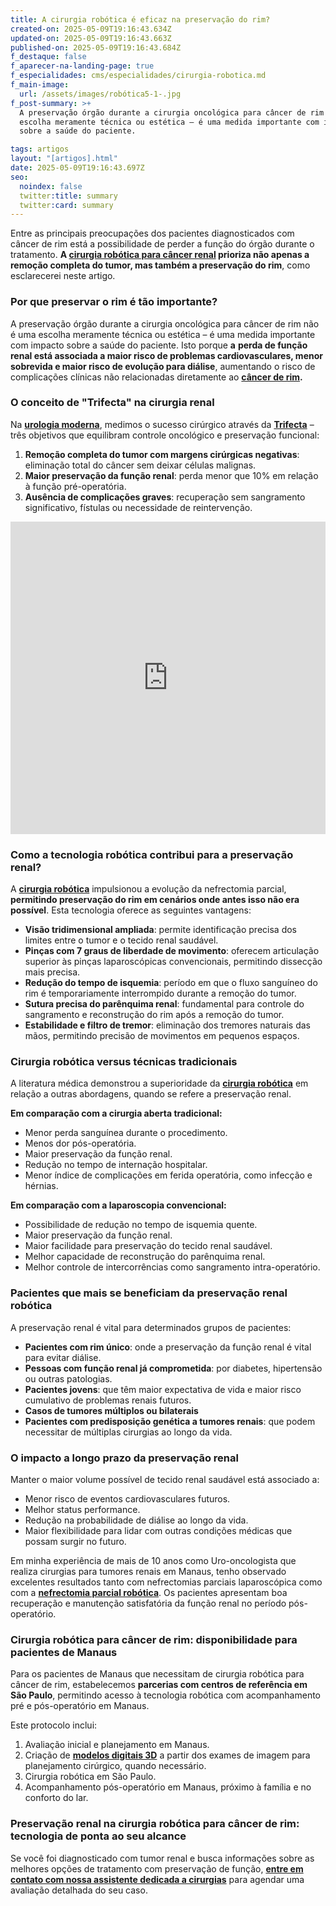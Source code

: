 ```yaml
---
title: A cirurgia robótica é eficaz na preservação do rim?
created-on: 2025-05-09T19:16:43.634Z
updated-on: 2025-05-09T19:16:43.663Z
published-on: 2025-05-09T19:16:43.684Z
f_destaque: false
f_aparecer-na-landing-page: true
f_especialidades: cms/especialidades/cirurgia-robotica.md
f_main-image:
  url: /assets/images/robótica5-1-.jpg
f_post-summary: >+
  A preservação órgão durante a cirurgia oncológica para câncer de rim não é uma
  escolha meramente técnica ou estética – é uma medida importante com impacto
  sobre a saúde do paciente.

tags: artigos
layout: "[artigos].html"
date: 2025-05-09T19:16:43.697Z
seo:
  noindex: false
  twitter:title: summary
  twitter:card: summary
---
```

Entre as principais preocupações dos pacientes diagnosticados com câncer de rim está a possibilidade de perder a função do órgão durante o tratamento. **A [cirurgia robótica para câncer renal](https://uroconsult.com.br/artigos/cirurgia-rob%C3%B3tica-para-c%C3%A2ncer-de-rim-como-pacientes-de-manaus-podem-realizar-o-procedimento-em-s%C3%A3o-paulo/) prioriza não apenas a remoção completa do tumor, mas também a preservação do rim**, como esclarecerei neste artigo.

### **Por que preservar o rim é tão importante?**

A preservação órgão durante a cirurgia oncológica para câncer de rim não é uma escolha meramente técnica ou estética – é uma medida importante com impacto sobre a saúde do paciente. Isto porque **a** **perda de função renal está associada a maior risco de problemas cardiovasculares, menor sobrevida e maior risco de evolução para diálise**, aumentando o risco de complicações clínicas não relacionadas diretamente ao **[câncer de rim](https://uroconsult.com.br/artigos/c%C3%A2ncer-de-rim-da-crescente-incid%C3%AAncia-%C3%A0-nefrectomia-parcial/).**

### **O conceito de "Trifecta" na cirurgia renal**

Na **[urologia moderna](https://uroconsult.com.br/artigos/10-mitos-e-verdades-sobre-a-cirurgia-rob%C3%B3tica-na-urologia/)**, medimos o sucesso cirúrgico através da **[Trifecta](https://uroconsult.com.br/artigos/trifecta-para-c%C3%A2ncer-de-rim-como-a-cirurgia-rob%C3%B3tica-pode-auxiliar-para-atingirmos-estes-objetivos/)** – três objetivos que equilibram controle oncológico e preservação funcional:

1. **Remoção completa do tumor com margens cirúrgicas negativas**: eliminação total do câncer sem deixar células malignas.
2. **Maior preservação da função renal**: perda menor que 10% em relação à função pré-operatória.
3. **Ausência de complicações graves**: recuperação sem sangramento significativo, fístulas ou necessidade de reintervenção.

<div style="text-align: center; margin-bottom: 20px;">
  <iframe
    width="100%"
    height="500"
    src="https://www.youtube.com/embed/EkKko3Fk3g8"
    title="Cirurgia para tratamento de cálculo renal: como é feito o procedimento? #TratamentoPedrasRins"
    frameborder="0"
    allow="accelerometer; autoplay; clipboard-write; encrypted-media; gyroscope; picture-in-picture; web-share"
    referrerpolicy="strict-origin-when-cross-origin"
    allowfullscreen
    id="responsive-video"
    style="max-width: 800px; margin: 0 auto; display: block;"
  ></iframe>
  <script>
    function adjustIframeHeight() {
      var iframe = document.getElementById('responsive-video');
      if (window.innerWidth < 768) {
        iframe.style.height = '300px'; // Altura para celular
      } else {
        iframe.style.height = '500px'; // Altura para desktop
      }
    }  </script>
</div>

### **Como a tecnologia robótica contribui para a preservação renal?**

A **[cirurgia robótica](https://uroconsult.com.br/artigos/rob%C3%B3tica-na-cirurgia-de-pr%C3%B3stata-entendendo-as-partes-do-sistema-cir%C3%BArgico/)** impulsionou a evolução da nefrectomia parcial, **permitindo preservação do rim em cenários onde antes isso não era possível**. Esta tecnologia oferece as seguintes vantagens:

* **Visão tridimensional ampliada**: permite identificação precisa dos limites entre o tumor e o tecido renal saudável.
* **Pinças com 7 graus de liberdade de movimento**: oferecem articulação superior às pinças laparoscópicas convencionais, permitindo dissecção mais precisa.
* **Redução do tempo de isquemia**: período em que o fluxo sanguíneo do rim é temporariamente interrompido durante a remoção do tumor.
* **Sutura precisa do parênquima renal**: fundamental para controle do sangramento e reconstrução do rim após a remoção do tumor.
* **Estabilidade e filtro de tremor**: eliminação dos tremores naturais das mãos, permitindo precisão de movimentos em pequenos espaços.

### **Cirurgia robótica versus técnicas tradicionais**

A literatura médica demonstrou a superioridade da **[cirurgia robótica](https://uroconsult.com.br/cirurgia-robotica-para-cancer-de-rim-dr-pedro-henrique/)** em relação a outras abordagens, quando se refere a preservação renal.

**Em comparação com a cirurgia aberta tradicional:**

* Menor perda sanguínea durante o procedimento.
* Menos dor pós-operatória.
* Maior preservação da função renal.
* Redução no tempo de internação hospitalar.
* Menor índice de complicações em ferida operatória, como infecção e hérnias.

**Em comparação com a laparoscopia convencional:**

* Possibilidade de redução no tempo de isquemia quente.
* Maior preservação da função renal.
* Maior facilidade para preservação do tecido renal saudável.
* Melhor capacidade de reconstrução do parênquima renal.
* Melhor controle de intercorrências como sangramento intra-operatório.

### **Pacientes que mais se beneficiam da preservação renal robótica**

A preservação renal é vital para determinados grupos de pacientes:

* **Pacientes com rim único**: onde a preservação da função renal é vital para evitar diálise.
* **Pessoas com função renal já comprometida**: por diabetes, hipertensão ou outras patologias.
* **Pacientes jovens**: que têm maior expectativa de vida e maior risco cumulativo de problemas renais futuros.
* **Casos de tumores múltiplos ou bilaterais**
* **Pacientes com predisposição genética a tumores renais**: que podem necessitar de múltiplas cirurgias ao longo da vida.

### **O impacto a longo prazo da preservação renal**

Manter o maior volume possível de tecido renal saudável está associado a:

* Menor risco de eventos cardiovasculares futuros.
* Melhor status performance.
* Redução na probabilidade de diálise ao longo da vida.
* Maior flexibilidade para lidar com outras condições médicas que possam surgir no futuro.

Em minha experiência de mais de 10 anos como Uro-oncologista que realiza cirurgias para tumores renais em Manaus, tenho observado excelentes resultados tanto com nefrectomias parciais laparoscópica como com a **[nefrectomia parcial robótica](https://uroconsult.com.br/artigos/nefrectomia-parcial-ou-total-qual-a-melhor-op%C3%A7%C3%A3o-para-o-seu-caso/)**. Os pacientes apresentam boa recuperação e manutenção satisfatória da função renal no período pós-operatório.

### **Cirurgia robótica para câncer de rim: disponibilidade para pacientes de Manaus**

Para os pacientes de Manaus que necessitam de cirurgia robótica para câncer de rim, estabelecemos **parcerias com centros de referência em São Paulo**, permitindo acesso à tecnologia robótica com acompanhamento pré e pós-operatório em Manaus.

Este protocolo inclui:

1. Avaliação inicial e planejamento em Manaus.
2. Criação de **[modelos digitais 3D](https://uroconsult.com.br/artigos/maquetes-digitais-para-planejar-a-cirurgia-do-c%C3%A2ncer-renal-como-elas-podem-beneficiar-voc%C3%AA/)** a partir dos exames de imagem para planejamento cirúrgico, quando necessário.
3. Cirurgia robótica em São Paulo.
4. Acompanhamento pós-operatório em Manaus, próximo à família e no conforto do lar.

### **Preservação renal na cirurgia robótica para câncer de rim: tecnologia de ponta ao seu alcance**

Se você foi diagnosticado com tumor renal e busca informações sobre as melhores opções de tratamento com preservação de função, **[entre em contato com nossa assistente dedicada a cirurgias](https://api.whatsapp.com/send?phone=5592982252490)** para agendar uma avaliação detalhada do seu caso.